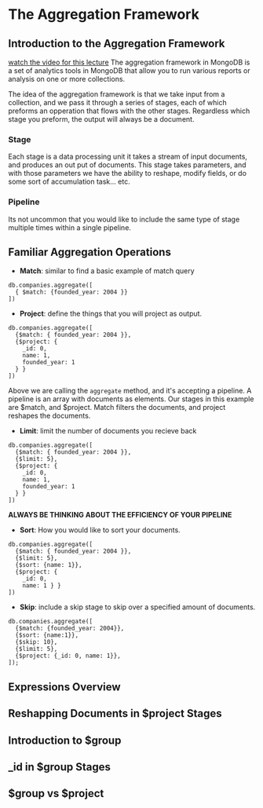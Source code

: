 # The Aggregation Framework

## Introduction to the Aggregation Framework
  [watch the video for this lecture](https://www.youtube.com/watch?time_continue=6&v=p5bFDy94cnA)
  The aggregation framework in MongoDB is a set of analytics tools in MongoDB
  that allow you to run various reports or analysis on one or more collections.

  The idea of the aggregation framework is that we take input from a collection,
  and we pass it through a series of stages, each of which preforms an opperation
  that flows with the other stages. Regardless which stage you preform, the output
  will always be a document.

  ### Stage
  Each stage is a data processing unit it takes a stream of input documents, and produces
  an out put of documents. This stage takes parameters, and with those parameters we have
  the ability to reshape, modify fields, or do some sort of accumulation task... etc.

  ### Pipeline
  Its not uncommon that you would like to include the same type of stage multiple times
  within a single pipeline.
## Familiar Aggregation Operations
  * **Match**: similar to find
  a basic example of match query
  ```
  db.companies.aggregate([
    { $match: {founded_year: 2004 }}
  ])
  ``` 
  
  * **Project**: define the things that you will project as output.
  ```
  db.companies.aggregate([
    {$match: { founded_year: 2004 }},
    {$project: {
      _id: 0,
      name: 1,
      founded_year: 1
    } }
  ])
  ```
  Above we are calling the `aggregate` method, and it's accepting a pipeline.
  A pipeline is an array with documents as elements. Our stages in this example
  are $match, and $project. Match filters the documents, and project reshapes
  the documents.
  
  * **Limit**: limit the number of documents you recieve back
  ```
  db.companies.aggregate([
    {$match: { founded_year: 2004 }},
    {$limit: 5},
    {$project: {
      _id: 0,
      name: 1,
      founded_year: 1
    } }
  ])
  ```
  **ALWAYS BE THINKING ABOUT THE EFFICIENCY OF YOUR PIPELINE**
  
  * **Sort**: How you would like to sort your documents.
  ```
  db.companies.aggregate([
    {$match: { founded_year: 2004 }},
    {$limit: 5},
    {$sort: {name: 1}},
    {$project: {
      _id: 0,
      name: 1 } }
  ])
  ```
  * **Skip**: include a skip stage to skip over a specified amount of documents.
  ```
  db.companies.aggregate([
    {$match: {founded_year: 2004}},
    {$sort: {name:1}},
    {$skip: 10},
    {$limit: 5},
    {$project: {_id: 0, name: 1}},
  ]);
  ```
## Expressions Overview
## Reshapping Documents in $project Stages
## Introduction to $group
## _id in $group Stages
## $group vs $project
